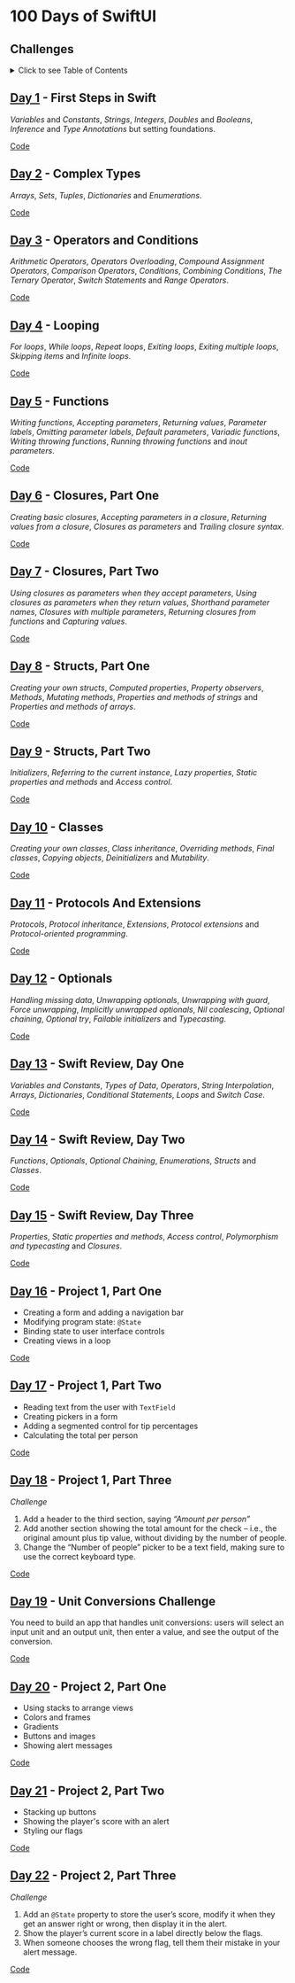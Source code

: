 # 100 Days of SwiftUI

## Challenges

<details>
  <summary>Click to see Table of Contents</summary>

- [Day 1 - First Steps in Swift](#day-1---first-steps-in-swift)
- [Day 2 - Complex Types](#day-2---complex-types)
- [Day 3 - Operators and Conditions](#day-3---operators-and-conditions)
- [Day 4 - Looping](#day-4---looping)
- [Day 5 - Functions](#day-5---functions)
- [Day 6 - Closures, Part One](#day-6---closures-part-one)
- [Day 7 - Closures, Part Two](#day-7---closures-part-two)
- [Day 8 - Structs, Part One](#day-8---structs-part-one)
- [Day 9 - Structs, Part Two](#day-9---structs-part-two)
- [Day 10 - Classes](#day-10---clasess)
- [Day 11 - Protocols And Extensions](#day-11---protocols-and-extensions)
- [Day 12 - Optionals](#day-12---optionals)
- [Day 13 - Swift Review, Day One](#day-13---swift-review-day-one)
- [Day 14 - Swift Review, Day Two](#day-14---swift-review-day-two)
- [Day 15 - Swift Review, Day Three](#day-15---swift-review-day-three)
- [Day 16 - Project 1, Part One](#day-16---project-1-part-one)
- [Day 17 - Project 1, Part Two](#day-17---project-1-part-two)
- [Day 18 - Project 1, Part Three](#day-18---project-1-part-three)
- [Day 19 - Unit Conversions Challenge](#day-19---unit-conversions-challenge)
- [Day 20 - Project 2, Part One](#day-20---project-2-part-one)
- [Day 21 - Project 2, Part Two](#day-21---project-2-part-two)
- [Day 22 - Project 2, Part Three](#day-22---project-2-part-three)

</details>

## [Day 1](https://www.hackingwithswift.com/100/swiftui/1) - First Steps in Swift

*Variables* and *Constants*, *Strings*, *Integers*, *Doubles* and *Booleans*, *Inference* and *Type Annotations*
but setting foundations.

[Code](../Playgrounds/Day001.playground/Contents.swift)

## [Day 2](https://www.hackingwithswift.com/100/swiftui/2) - Complex Types

*Arrays*, *Sets*, *Tuples*, *Dictionaries* and *Enumerations*.

[Code](../Playgrounds/Day002.playground/Contents.swift)

## [Day 3](https://www.hackingwithswift.com/100/swiftui/3) - Operators and Conditions

*Arithmetic Operators*, *Operators Overloading*, *Compound Assignment Operators*, *Comparison Operators*, *Conditions*,
*Combining Conditions*, *The Ternary Operator*, *Switch Statements* and *Range Operators*.

[Code](../Playgrounds/Day003.playground/Contents.swift)

## [Day 4](https://www.hackingwithswift.com/100/swiftui/4) - Looping

*For loops*, *While loops*, *Repeat loops*, *Exiting loops*, *Exiting multiple loops*, *Skipping items* and *Infinite loops*.

[Code](../Playgrounds/Day004.playground/Contents.swift)

## [Day 5](https://www.hackingwithswift.com/100/swiftui/5) - Functions

*Writing functions*, *Accepting parameters*, *Returning values*, *Parameter labels*, *Omitting parameter labels*, *Default parameters*,
*Variadic functions*, *Writing throwing functions*, *Running throwing functions* and *inout parameters*.

[Code](../Playgrounds/Day005.playground/Contents.swift)

## [Day 6](https://www.hackingwithswift.com/100/swiftui/6) - Closures, Part One

*Creating basic closures*, *Accepting parameters in a closure*, *Returning values from a closure*, *Closures as parameters* and *Trailing closure syntax*.

[Code](../Playgrounds/Day006.playground/Contents.swift)

## [Day 7](https://www.hackingwithswift.com/100/swiftui/7) - Closures, Part Two

*Using closures as parameters when they accept parameters*, *Using closures as parameters when they return values*, *Shorthand parameter names*,
*Closures with multiple parameters*, *Returning closures from functions* and *Capturing values*.

[Code](../Playgrounds/Day007.playground/Contents.swift)

## [Day 8](https://www.hackingwithswift.com/100/swiftui/8) - Structs, Part One

*Creating your own structs*, *Computed properties*, *Property observers*, *Methods*, *Mutating methods*,
*Properties and methods of strings* and *Properties and methods of arrays*.

[Code](../Playgrounds/Day008.playground/Contents.swift)

## [Day 9](https://www.hackingwithswift.com/100/swiftui/9) - Structs, Part Two

*Initializers*, *Referring to the current instance*, *Lazy properties*, *Static properties and methods* and *Access control*.

[Code](../Playgrounds/Day009.playground/Contents.swift)

## [Day 10](https://www.hackingwithswift.com/100/swiftui/10) - Classes

*Creating your own classes*, *Class inheritance*, *Overriding methods*, *Final classes*, *Copying objects*, *Deinitializers* and *Mutability*.

[Code](../Playgrounds/Day010.playground/Contents.swift)

## [Day 11](https://www.hackingwithswift.com/100/swiftui/11) - Protocols And Extensions

*Protocols*, *Protocol inheritance*, *Extensions*, *Protocol extensions* and *Protocol-oriented programming*.

[Code](../Playgrounds/Day011.playground/Contents.swift)

## [Day 12](https://www.hackingwithswift.com/100/swiftui/12) - Optionals

*Handling missing data*, *Unwrapping optionals*, *Unwrapping with guard*, *Force unwrapping*, *Implicitly unwrapped optionals*,
*Nil coalescing*, *Optional chaining*, *Optional try*, *Failable initializers* and *Typecasting*.

[Code](../Playgrounds/Day012.playground/Contents.swift)

## [Day 13](https://www.hackingwithswift.com/100/swiftui/13) - Swift Review, Day One

*Variables and Constants*, *Types of Data*, *Operators*, *String Interpolation*, *Arrays*, *Dictionaries*,
*Conditional Statements*, *Loops* and *Switch Case*.

[Code](../Playgrounds/Day013.playground/Contents.swift)

## [Day 14](https://www.hackingwithswift.com/100/swiftui/14) - Swift Review, Day Two

*Functions*, *Optionals*, *Optional Chaining*, *Enumerations*, *Structs* and *Classes*.

[Code](../Playgrounds/Day014.playground/Contents.swift)

## [Day 15](https://www.hackingwithswift.com/100/swiftui/15) - Swift Review, Day Three

*Properties*, *Static properties and methods*, *Access control*, *Polymorphism and typecasting* and *Closures*.

[Code](../Playgrounds/Day015.playground/Contents.swift)

## [Day 16](https://www.hackingwithswift.com/100/swiftui/16) - Project 1, Part One

- Creating a form and adding a navigation bar
- Modifying program state: `@State`
- Binding state to user interface controls
- Creating views in a loop

[Code](Projects/WeSplit)

## [Day 17](https://www.hackingwithswift.com/100/swiftui/17) - Project 1, Part Two

- Reading text from the user with `TextField`
- Creating pickers in a form
- Adding a segmented control for tip percentages
- Calculating the total per person

[Code](Projects/WeSplit)

## [Day 18](https://www.hackingwithswift.com/100/swiftui/18) - Project 1, Part Three

*Challenge*

1. Add a header to the third section, saying _“Amount per person”_
2. Add another section showing the total amount for the check – i.e., the original amount plus tip value, without dividing by the number of people.
3. Change the “Number of people” picker to be a text field, making sure to use the correct keyboard type.

[Code](Projects/WeSplit)

## [Day 19](https://www.hackingwithswift.com/100/swiftui/19) - Unit Conversions Challenge

You need to build an app that handles unit conversions: users will select an input unit
and an output unit, then enter a value, and see the output of the conversion.

[Code](Challenges/UnitConversions)

## [Day 20](https://www.hackingwithswift.com/100/swiftui/20) - Project 2, Part One

- Using stacks to arrange views
- Colors and frames
- Gradients
- Buttons and images
- Showing alert messages

[Code](Projects/GuessTheFlag)

## [Day 21](https://www.hackingwithswift.com/100/swiftui/21) - Project 2, Part Two

- Stacking up buttons
- Showing the player's score with an alert
- Styling our flags

[Code](Projects/GuessTheFlag)

## [Day 22](https://www.hackingwithswift.com/100/swiftui/22) - Project 2, Part Three

*Challenge*

1. Add an `@State` property to store the user’s score, modify it when they get an answer right or wrong, then display it in the alert.
2. Show the player’s current score in a label directly below the flags.
3. When someone chooses the wrong flag, tell them their mistake in your alert message.

[Code](Projects/GuessTheFlag)
